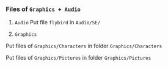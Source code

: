 ### Files of `Graphics + Audio`
1. `Audio`
Put file `flybird` in `Audio/SE/`

2. `Graphics`

Put files of `Graphics/Characters` in folder `Graphics/Characters`

Put files of `Graphics/Pictures` in folder `Graphics/Pictures`
